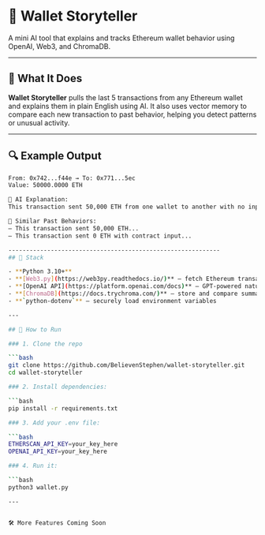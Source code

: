 # 🧠 Wallet Storyteller

A mini AI tool that explains and tracks Ethereum wallet behavior using OpenAI, Web3, and ChromaDB.

---

## 🧩 What It Does

**Wallet Storyteller** pulls the last 5 transactions from any Ethereum wallet and explains them in plain English using AI. It also uses vector memory to compare each new transaction to past behavior, helping you detect patterns or unusual activity.

---

## 🔍 Example Output

```bash
From: 0x742...f44e → To: 0x771...5ec
Value: 50000.0000 ETH

🧠 AI Explanation:
This transaction sent 50,000 ETH from one wallet to another with no input data.

🔁 Similar Past Behaviors:
– This transaction sent 50,000 ETH...
– This transaction sent 0 ETH with contract input...

------------------------------------------------------------
## 🧠 Stack

- **Python 3.10+**
- **[Web3.py](https://web3py.readthedocs.io/)** – fetch Ethereum transactions via Etherscan API
- **[OpenAI API](https://platform.openai.com/docs)** – GPT-powered natural language summaries
- **[ChromaDB](https://docs.trychroma.com/)** – store and compare summaries using vector embeddings
- **`python-dotenv`** – securely load environment variables

---

## 🚀 How to Run

### 1. Clone the repo

```bash
git clone https://github.com/BelievenStephen/wallet-storyteller.git
cd wallet-storyteller

### 2. Install dependencies:

```bash
pip install -r requirements.txt

### 3. Add your .env file:

```bash
ETHERSCAN_API_KEY=your_key_here
OPENAI_API_KEY=your_key_here

### 4. Run it:

```bash
python3 wallet.py

---


🛠 More Features Coming Soon
